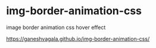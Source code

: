 # img-border-animation-css
image border animation css hover effect


https://ganeshvagala.github.io/img-border-animation-css/
